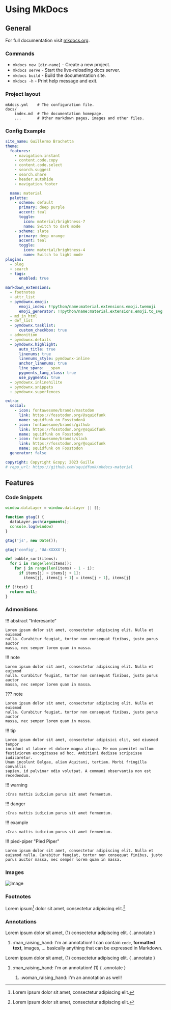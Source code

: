# Using MkDocs

## General

For full documentation visit [mkdocs.org](https://www.mkdocs.org).

### Commands

* `mkdocs new [dir-name]` - Create a new project.
* `mkdocs serve` - Start the live-reloading docs server.
* `mkdocs build` - Build the documentation site.
* `mkdocs -h` - Print help message and exit.

### Project layout

```text title="Tree"
mkdocs.yml    # The configuration file.
docs/
    index.md  # The documentation homepage.
    ...       # Other markdown pages, images and other files.
```

### Config Example

```yaml
site_name: Guillermo Brachetta
theme:
  features:
    - navigation.instant
    - content.code.copy
    - content.code.select
    - search.suggest
    - search.share
    - header.autohide
    - navigation.footer

  name: material
  palette:
    - scheme: default
      primary: deep purple
      accent: teal
      toggle:
        icon: material/brightness-7
        name: Switch to dark mode
    - scheme: slate
      primary: deep orange
      accent: teal
      toggle:
        icon: material/brightness-4
        name: Switch to light mode
plugins:
  - blog
  - search
  - tags:
      enabled: true

markdown_extensions:
  - footnotes
  - attr_list
  - pymdownx.emoji:
      emoji_index: !!python/name:material.extensions.emoji.twemoji
      emoji_generator: !!python/name:material.extensions.emoji.to_svg
  - md_in_html
  - def_list
  - pymdownx.tasklist:
      custom_checkbox: true
  - admonition
  - pymdownx.details
  - pymdownx.highlight:
      auto_title: true
      linenums: true
      linenums_style: pymdownx-inline
      anchor_linenums: true
      line_spans: __span
      pygments_lang_class: true
      use_pygments: true
  - pymdownx.inlinehilite
  - pymdownx.snippets
  - pymdownx.superfences

extra:
  social:
    - icon: fontawesome/brands/mastodon
      link: https://fosstodon.org/@squidfunk
      name: squidfunk on Fosstodonå
    - icon: fontawesome/brands/github
      link: https://fosstodon.org/@squidfunk
      name: squidfunk on Fosstodon
    - icon: fontawesome/brands/slack
      link: https://fosstodon.org/@squidfunk
      name: squidfunk on Fosstodon
  generator: false

copyright: Copyright &copy; 2023 Guille
# repo_url: https://github.com/squidfunk/mkdocs-material
```

## Features

### Code Snippets

```javascript title="test.js" linenums="0"
window.dataLayer = window.dataLayer || [];

function gtag() {
  dataLayer.push(arguments);
  console.log(window)
}

gtag('js', new Date());

gtag('config', 'UA-XXXXX');
```

```python title="bubble_sort.py" hl_lines="2 3 5"
def bubble_sort(items):
  for i in range(len(items)):
    for j in range(len(items) - 1 - i):
      if items[j] > items[j + 1]:
        items[j], items[j + 1] = items[j + 1], items[j]
```

```javascript title="return.js" hl_lines="2" linenums="0"
if (!test) {
  return null;
}
```

### Admonitions

!!! abstract "Interesante"

    Lorem ipsum dolor sit amet, consectetur adipiscing elit. Nulla et euismod
    nulla. Curabitur feugiat, tortor non consequat finibus, justo purus auctor
    massa, nec semper lorem quam in massa.

!!! note

    Lorem ipsum dolor sit amet, consectetur adipiscing elit. Nulla et euismod
    nulla. Curabitur feugiat, tortor non consequat finibus, justo purus auctor
    massa, nec semper lorem quam in massa.

??? note

    Lorem ipsum dolor sit amet, consectetur adipiscing elit. Nulla et euismod
    nulla. Curabitur feugiat, tortor non consequat finibus, justo purus auctor
    massa, nec semper lorem quam in massa.

!!! tip

    Lorem ipsum dolor sit amet, consectetur adipisici elit, sed eiusmod tempor 
    incidunt ut labore et dolore magna aliqua. Me non paenitet nullum 
    festiviorem excogitasse ad hoc. Ambitioni dedisse scripsisse iudicaretur. 
    Unam incolunt Belgae, aliam Aquitani, tertiam. Morbi fringilla convallis 
    sapien, id pulvinar odio volutpat. A communi observantia non est recedendum.

!!! warning

    :Cras mattis iudicium purus sit amet fermentum.

!!! danger

    :Cras mattis iudicium purus sit amet fermentum.

!!! example

    :Cras mattis iudicium purus sit amet fermentum.

!!! pied-piper "Pied Piper"

    Lorem ipsum dolor sit amet, consectetur adipiscing elit. Nulla et
    euismod nulla. Curabitur feugiat, tortor non consequat finibus, justo
    purus auctor massa, nec semper lorem quam in massa.

### Images

![Image](https://images.unsplash.com/photo-1682686581484-a220483e6291?auto=format&fit=crop&q=80&w=3540&ixlib=rb-4.0.3&ixid=M3wxMjA3fDF8MHxwaG90by1wYWdlfHx8fGVufDB8fHx8fA%3D%3D)

### Footnotes

Lorem ipsum[^1] dolor sit amet, consectetur adipiscing elit.[^2]

[^1]: Lorem ipsum dolor sit amet, consectetur adipiscing elit.

[^2]: Lorem ipsum dolor sit amet, consectetur adipiscing elit.

### Annotations

Lorem ipsum dolor sit amet, (1) consectetur adipiscing elit.
{ .annotate }

1. :man_raising_hand: I'm an annotation! I can contain `code`, __formatted
    text__, images, ... basically anything that can be expressed in Markdown.

Lorem ipsum dolor sit amet, (1) consectetur adipiscing elit.
{ .annotate }

1. :man_raising_hand: I'm an annotation! (1)
    { .annotate }

    1. :woman_raising_hand: I'm an annotation as well!
